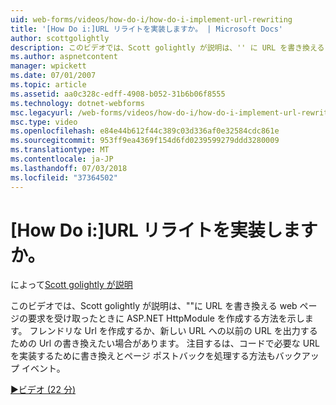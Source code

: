 ```yaml
---
uid: web-forms/videos/how-do-i/how-do-i-implement-url-rewriting
title: '[How Do i:]URL リライトを実装しますか。 | Microsoft Docs'
author: scottgolightly
description: このビデオでは、Scott golightly が説明は、'' に URL を書き換える web ページの要求を受け取ったときに ASP.NET HttpModule を作成する方法を示します。 書き換えたい場合があります.
ms.author: aspnetcontent
manager: wpickett
ms.date: 07/01/2007
ms.topic: article
ms.assetid: aa0c328c-edff-4908-b052-31b6b06f8555
ms.technology: dotnet-webforms
msc.legacyurl: /web-forms/videos/how-do-i/how-do-i-implement-url-rewriting
msc.type: video
ms.openlocfilehash: e84e44b612f44c389c03d336af0e32584cdc861e
ms.sourcegitcommit: 953ff9ea4369f154d6fd0239599279ddd3280009
ms.translationtype: MT
ms.contentlocale: ja-JP
ms.lasthandoff: 07/03/2018
ms.locfileid: "37364502"
---
```

<a name="how-do-i-implement-url-rewriting"></a>[How Do i:]URL リライトを実装しますか。
====================
によって[Scott golightly が説明](https://github.com/scottgolightly)

このビデオでは、Scott golightly が説明は、""に URL を書き換える web ページの要求を受け取ったときに ASP.NET HttpModule を作成する方法を示します。 フレンドリな Url を作成するか、新しい URL への以前の URL を出力するための Url の書き換えたい場合があります。 注目するは、コードで必要な URL を実装するために書き換えとページ ポストバックを処理する方法もバックアップ イベント。

[&#9654;ビデオ (22 分)](https://channel9.msdn.com/Blogs/ASP-NET-Site-Videos/how-do-i-implement-url-rewriting)
